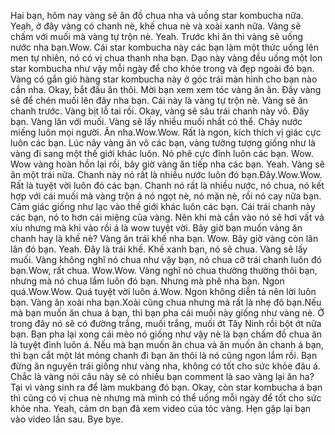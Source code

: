 Hai bạn, hôm nay vàng sẽ ăn đồ chua nha và uống star kombucha nữa. Yeah, ở đây vàng có chanh nè, khế chua nè và xoài xanh nữa. Vàng sẽ chấm với muối mà vàng tự trộn nè. Yeah. Trước khi ăn thì vàng sẽ uống nước nha bạn.Wow. Cái star kombucha này các bạn làm một thức uống lên men tự nhiên, nó có vị chua thanh nha bạn. Dạo này vàng đều uống một lon star kombucha như vậy mỗi ngày để cho khỏe trong và đẹp ngoài đó bạn. Vàng có gắn giỏ hàng star kombucha này ở góc trái màn hình cho bạn nào cần nha. Okay, bắt đầu ăn thôi. Mời bạn xem xem tóc vàng ăn ăn. Đây vàng sẽ để chén muối lên đây nha bạn. Cái này là vàng tự trộn nè. Vàng sẽ ăn chanh trước. Vàng bịt lỗ tai rồi. Okay, vàng sẽ sâu trái chanh này vô. Đây bạn. Vàng lăn với muối. Vàng sẽ lấy nhiều muối nhất có thể. Chảy nước miếng luôn mọi người. Ăn nha.Wow.Wow. Rất là ngon, kích thích vị giác cực luôn các bạn. Lúc nãy vàng ăn vô các bạn, vàng tưởng tượng giống như là vàng đi sang một thế giới khác luôn. Nó phê cực đỉnh luôn các bạn. Wow. Wow vàng hoàn hồn lại rồi, bây giờ vàng ăn tiếp nha các bạn. Yeah. Vàng sẽ ăn một trái nữa. Chanh này nó rất là nhiều nước luôn đó bạn.Đây.Wow.Wow. Rất là tuyệt vời luôn đó các bạn. Chanh nó rất là nhiều nước, nó chua, nó kết hợp với cái muối mà vàng trộn á nó ngọt nè, nó mặn nè, rồi nó cay nữa bạn. Cảm giác giống như lạc vào thế giới khác luôn các bạn. Cái trái chanh này các bạn, nó to hơn cái miệng của vàng. Nên khi mà cắn vào nó sẽ hơi vất vả xíu nhưng mà khi vào rồi á là wow tuyệt vời. Bây giờ bạn muốn vàng ăn chanh hay là khế nè? Vàng ăn trái khế nha bạn. Wow. Bây giờ vàng còn lân lân đó bạn. Yeah. Đây là trái khế. Khế xanh bạn, nó sẽ chua. Vàng sẽ lấy muối. Vàng không nghĩ nó chua như vậy bạn, nó chua cỡ trái chanh luôn đó bạn.Wow, rất chua. Wow.Wow. Vàng nghĩ nó chua thường thường thôi bạn, nhưng mà nó chua lắm luôn đó bạn. Nhưng mà phê nha bạn. Ngon quá.Wow.Wow. Quá tuyệt vời luôn á.Wow. Ngon không diễn tả nên lời luôn bạn. Vàng ăn xoài nha bạn.Xoài cũng chua nhưng mà rất là nhẹ đô bạn.Nếu mà bạn muốn ăn chua á bạn, thì bạn pha cái muối này giống như vàng nè. Ở trong đây nó sẽ có đường trắng, muối trắng, muối ớt Tây Ninh rồi bột ớt nữa bạn. Bạn pha lại xong cái mèo nó giống như vậy nè là bạn chấm đồ chua ăn là tuyệt đỉnh luôn á. Nếu mà bạn muốn ăn chua và ăn muốn ăn chanh á bạn, thì bạn cắt một lát mỏng chanh đi bạn ăn thôi là nó cũng ngon lắm rồi. Bạn đừng ăn nguyên trái giống như vàng nha, không có tốt cho sức khỏe đâu á. Chắc là vàng nói câu này sẽ có nhiều bạn comment là sao vàng lại ăn ha? Tại vì vàng sinh ra để làm mukbang đó bạn. Okay, còn star kombucha á bạn thì cũng có vị chua nè nhưng mà mình có thể uống mỗi ngày để tốt cho sức khỏe nha. Yeah, cảm ơn bạn đã xem video của tóc vàng. Hẹn gặp lại bạn vào video lần sau. Bye bye.